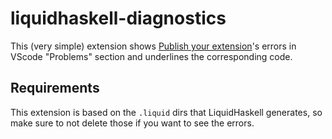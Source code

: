# liquidhaskell-diagnostics

This (very simple) extension shows [Publish your extension](https://code.visualstudio.com/api/working-with-extensions/publishing-extension)'s errors in VScode "Problems" section and underlines the corresponding code.

## Requirements

This extension is based on the `.liquid` dirs that LiquidHaskell generates, so make sure to not delete those if you want to see the errors.
